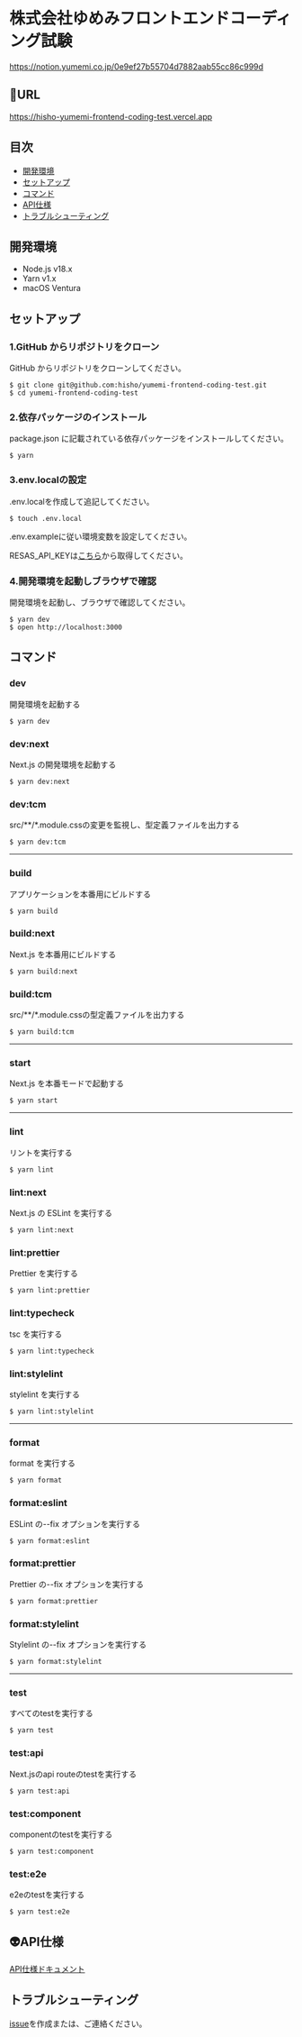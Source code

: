 # 株式会社ゆめみフロントエンドコーディング試験

https://notion.yumemi.co.jp/0e9ef27b55704d7882aab55cc86c999d

## 🚀URL
https://hisho-yumemi-frontend-coding-test.vercel.app



## 目次

- [開発環境](#開発環境)
- [セットアップ](#セットアップ)
- [コマンド](#コマンド)
- [API仕様](#API仕様)
- [トラブルシューティング](#トラブルシューティング)

## 開発環境

- Node.js v18.x
- Yarn v1.x
- macOS Ventura

## セットアップ

### 1.GitHub からリポジトリをクローン

GitHub からリポジトリをクローンしてください。

```shell
$ git clone git@github.com:hisho/yumemi-frontend-coding-test.git
$ cd yumemi-frontend-coding-test
```

### 2.依存パッケージのインストール

package.json に記載されている依存パッケージをインストールしてください。

```shell
$ yarn
```

### 3.env.localの設定
.env.localを作成して追記してください。

```shell
$ touch .env.local
```

.env.exampleに従い環境変数を設定してください。

RESAS_API_KEYは[こちら](https://opendata.resas-portal.go.jp)から取得してください。

### 4.開発環境を起動しブラウザで確認

開発環境を起動し、ブラウザで確認してください。

```shell
$ yarn dev
$ open http://localhost:3000
```

## コマンド

### dev

開発環境を起動する

```shell
$ yarn dev
```

### dev:next

Next.js の開発環境を起動する

```shell
$ yarn dev:next
```

### dev:tcm

src/**/*.module.cssの変更を監視し、型定義ファイルを出力する

```shell
$ yarn dev:tcm
```

---

### build

アプリケーションを本番用にビルドする

```shell
$ yarn build
```

### build:next

Next.js を本番用にビルドする

```shell
$ yarn build:next
```

### build:tcm

src/**/*.module.cssの型定義ファイルを出力する

```shell
$ yarn build:tcm
```


---

### start

Next.js を本番モードで起動する

```shell
$ yarn start
```

---

### lint

リントを実行する

```shell
$ yarn lint
```

### lint:next

Next.js の ESLint を実行する

```shell
$ yarn lint:next
```

### lint:prettier

Prettier を実行する

```shell
$ yarn lint:prettier
```

### lint:typecheck

tsc を実行する

```shell
$ yarn lint:typecheck
```

### lint:stylelint

stylelint を実行する

```shell
$ yarn lint:stylelint
```

---

### format

format を実行する

```shell
$ yarn format
```

### format:eslint

ESLint の--fix オプションを実行する

```shell
$ yarn format:eslint
```

### format:prettier

Prettier の--fix オプションを実行する

```shell
$ yarn format:prettier
```

### format:stylelint

Stylelint の--fix オプションを実行する

```shell
$ yarn format:stylelint
```


---

### test

すべてのtestを実行する

```shell
$ yarn test
```

### test:api

Next.jsのapi routeのtestを実行する

```shell
$ yarn test:api
```

### test:component

componentのtestを実行する

```shell
$ yarn test:component
```

### test:e2e

e2eのtestを実行する

```shell
$ yarn test:e2e
```

## 👽API仕様
<a href="./documnet/api.md">API仕様ドキュメント</a>

## トラブルシューティング

[issue](https://github.com/hisho/yumemi-frontend-coding-test/issues/new)を作成または、ご連絡ください。
